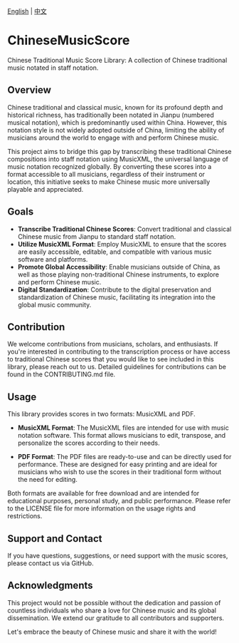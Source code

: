 [English](README.md) | [中文](README_ZH.md)

# ChineseMusicScore
Chinese Traditional Music Score Library: A collection of Chinese traditional music notated in staff notation. 


## Overview

Chinese traditional and classical music, known for its profound depth and historical richness, has traditionally been notated in Jianpu (numbered musical notation), which is predominantly used within China. However, this notation style is not widely adopted outside of China, limiting the ability of musicians around the world to engage with and perform Chinese music.

This project aims to bridge this gap by transcribing these traditional Chinese compositions into staff notation using MusicXML, the universal language of music notation recognized globally. By converting these scores into a format accessible to all musicians, regardless of their instrument or location, this initiative seeks to make Chinese music more universally playable and appreciated.

## Goals

- **Transcribe Traditional Chinese Scores**: Convert traditional and classical Chinese music from Jianpu to standard staff notation.
- **Utilize MusicXML Format**: Employ MusicXML to ensure that the scores are easily accessible, editable, and compatible with various music software and platforms.
- **Promote Global Accessibility**: Enable musicians outside of China, as well as those playing non-traditional Chinese instruments, to explore and perform Chinese music.
- **Digital Standardization**: Contribute to the digital preservation and standardization of Chinese music, facilitating its integration into the global music community.

## Contribution

We welcome contributions from musicians, scholars, and enthusiasts. If you're interested in contributing to the transcription process or have access to traditional Chinese scores that you would like to see included in this library, please reach out to us. Detailed guidelines for contributions can be found in the CONTRIBUTING.md file.

## Usage

This library provides scores in two formats: MusicXML and PDF.

- **MusicXML Format**: The MusicXML files are intended for use with music notation software. This format allows musicians to edit, transpose, and personalize the scores according to their needs.

- **PDF Format**: The PDF files are ready-to-use and can be directly used for performance. These are designed for easy printing and are ideal for musicians who wish to use the scores in their traditional form without the need for editing.

Both formats are available for free download and are intended for educational purposes, personal study, and public performance. Please refer to the LICENSE file for more information on the usage rights and restrictions.

## Support and Contact

If you have questions, suggestions, or need support with the music scores, please contact us via GitHub.

## Acknowledgments

This project would not be possible without the dedication and passion of countless individuals who share a love for Chinese music and its global dissemination. We extend our gratitude to all contributors and supporters.

Let's embrace the beauty of Chinese music and share it with the world!


